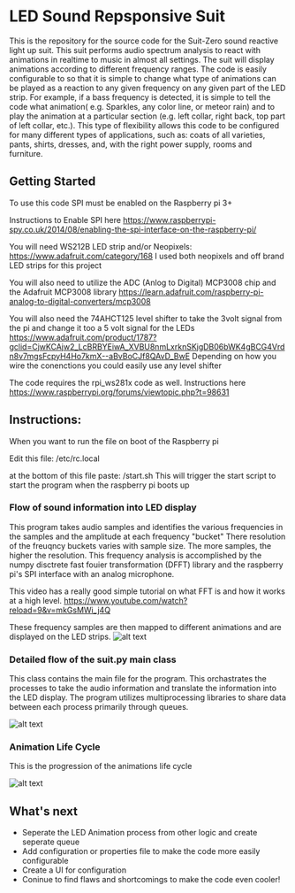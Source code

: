 # LED Sound Repsponsive Suit 
This is the repository for the source code for the Suit-Zero sound reactive light up suit. This suit performs audio spectrum analysis to react with animations in realtime to music in almost all settings. The suit will display animations according to different frequency ranges. The code is easily configurable to so that it is simple to change what type of animations can be played as a reaction to any given frequency on any given part of the LED strip. For example, if a bass frequency is detected, it is simple to tell the code what animation( e.g. Sparkles, any color line, or meteor rain) and to play the animation at a particular section (e.g. left collar, right back, top part of left collar, etc.). This type of flexibility allows this code to be configured for many different types of applications, such as: coats of all varieties, pants, shirts, dresses, and, with the right power supply, rooms and furniture. 

## Getting Started 
To use this code SPI must be enabled on the Raspberry pi 3+ 

Instructions to Enable SPI here
https://www.raspberrypi-spy.co.uk/2014/08/enabling-the-spi-interface-on-the-raspberry-pi/ 

You will need WS212B LED strip and/or Neopixels:
https://www.adafruit.com/category/168
I used both neopixels and off brand LED strips for this project

You will also need to utilize the ADC (Anlog to Digital) MCP3008 chip and the Adafruit MCP3008 library
https://learn.adafruit.com/raspberry-pi-analog-to-digital-converters/mcp3008

You will also need the 74AHCT125 level shifter to take the 3volt signal from the pi and change it too a 5 volt signal for the LEDs 
https://www.adafruit.com/product/1787?gclid=CjwKCAjw2_LcBRBYEiwA_XVBU8nmLxrknSKjgDB06bWK4gBCG4Vrdn8v7mgsFcpyH4Ho7kmX--aBvBoCJf8QAvD_BwE
Depending on how you wire the conenctions you could easily use any level shifter

The code requires the rpi_ws281x code as well. Instructions here 
https://www.raspberrypi.org/forums/viewtopic.php?t=98631

## Instructions:

When you want to run the file on boot of the Raspberry pi

Edit this file: 
/etc/rc.local

at the bottom of this file paste:
<path to your repo>/start.sh
This will trigger the start script to start the program when the raspberry pi boots up

### Flow of sound information into LED display

This program takes audio samples and identifies the various frequencies in the samples and the amplitude at each frequency "bucket"
There resolution of the freuqncy buckets varies with sample size. The more samples, the higher the resolution. 
This frequency analysis is accomplished by the numpy disctrete fast fouier  transformation (DFFT) library and the raspberry pi's SPI interface with an analog microphone. 

This video has a really good simple tutorial on what FFT is and how it works at a high level.
https://www.youtube.com/watch?reload=9&v=mkGsMWi_j4Q

These frequency samples are then mapped to different animations and are displayed on the LED strips. 
![alt text](https://github.com/cwolfe007/suitzero/blob/master/flowdiagram.png)

### Detailed flow of the suit.py main class

This class contains the main file for the program. This orchastrates the processes to take the audio information and translate the information into the LED display. The program utilizes multiprocessing libraries to share data between each process primarily through queues. 

![alt text](https://github.com/cwolfe007/suitzero/blob/master/suitFlow.png)



### Animation Life Cycle

This is the progression of the animations life cycle

![alt text](https://github.com/cwolfe007/suitzero/blob/master/animationlifecycle.png)

## What's next
- Seperate the LED Animation process from other logic and create seperate queue 
- Add configuration or properties file to make the code more easily configurable 
- Create a UI for configuration
- Coninue to find flaws and shortcomings to make the code even cooler!

